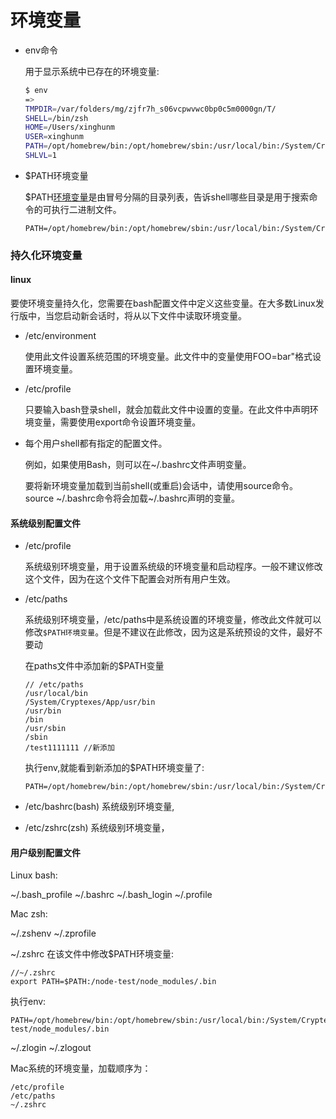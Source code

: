 # 环境变量

- env命令
  
  用于显示系统中已存在的环境变量:

  ```sh
  $ env
  =>
  TMPDIR=/var/folders/mg/zjfr7h_s06vcpwvwc0bp0c5m0000gn/T/
  SHELL=/bin/zsh
  HOME=/Users/xinghunm
  USER=xinghunm
  PATH=/opt/homebrew/bin:/opt/homebrew/sbin:/usr/local/bin:/System/Cryptexes/App/usr/bin:/usr/bin:/bin:/usr/sbin:/sbin:/var/run/com.apple.security.cryptexd/codex.system/bootstrap/usr/local/bin:/var/run/com.apple.security.cryptexd/codex.system/bootstrap/usr/bin:/var/run/com.apple.security.cryptexd/codex.system/bootstrap/usr/appleinternal/bin
  SHLVL=1
  ```

- $PATH环境变量

  $PATH[环境变量](https://www.myfreax.com/how-to-set-and-list-environment-variables-in-linux/)是由冒号分隔的目录列表，告诉shell哪些目录是用于搜索命令的可执行二进制文件。

  ```code
  PATH=/opt/homebrew/bin:/opt/homebrew/sbin:/usr/local/bin:/System/Cryptexes/App/usr/bin:/usr/bin:/bin:/usr/sbin:/sbin
  ```

### 持久化环境变量


#### linux

要使环境变量持久化，您需要在bash配置文件中定义这些变量。在大多数Linux发行版中，当您启动新会话时，将从以下文件中读取环境变量。

- /etc/environment
  
  使用此文件设置系统范围的环境变量。此文件中的变量使用FOO=bar"格式设置环境变量。

- /etc/profile
  
  只要输入bash登录shell，就会加载此文件中设置的变量。在此文件中声明环境变量，需要使用export命令设置环境变量。

- 每个用户shell都有指定的配置文件。
  
  例如，如果使用Bash，则可以在~/.bashrc文件声明变量。

  要将新环境变量加载到当前shell(或重启)会话中，请使用source命令。source ~/.bashrc命令将会加载~/.bashrc声明的变量。

#### 系统级别配置文件

- /etc/profile

  系统级别环境变量，用于设置系统级的环境变量和启动程序。一般不建议修改这个文件，因为在这个文件下配置会对所有用户生效。

- /etc/paths

  系统级别环境变量，/etc/paths中是系统设置的环境变量，修改此文件就可以修改`$PATH环境变量`。但是不建议在此修改，因为这是系统预设的文件，最好不要动

  在paths文件中添加新的$PATH变量

  ```code
  // /etc/paths   
  /usr/local/bin
  /System/Cryptexes/App/usr/bin
  /usr/bin
  /bin
  /usr/sbin
  /sbin
  /test1111111 //新添加
  ```

  执行env,就能看到新添加的$PATH环境变量了:

  ```code
  PATH=/opt/homebrew/bin:/opt/homebrew/sbin:/usr/local/bin:/System/Cryptexes/App/usr/bin:/usr/bin:/bin:/usr/sbin:/sbin:/test1111111
  ```

- /etc/bashrc(bash)
  系统级别环境变量,
- /etc/zshrc(zsh)
  系统级别环境变量，

#### 用户级别配置文件

Linux bash:

~/.bash_profile
~/.bashrc
~/.bash_login
~/.profile

Mac zsh:

~/.zshenv
~/.zprofile

~/.zshrc
在该文件中修改$PATH环境变量:

```code
//~/.zshrc
export PATH=$PATH:/node-test/node_modules/.bin
```

执行env:

```code
PATH=/opt/homebrew/bin:/opt/homebrew/sbin:/usr/local/bin:/System/Cryptexes/App/usr/bin:/usr/bin:/node-test/node_modules/.bin
```

~/.zlogin
~/.zlogout

Mac系统的环境变量，加载顺序为：

```code
/etc/profile
/etc/paths
~/.zshrc
```

